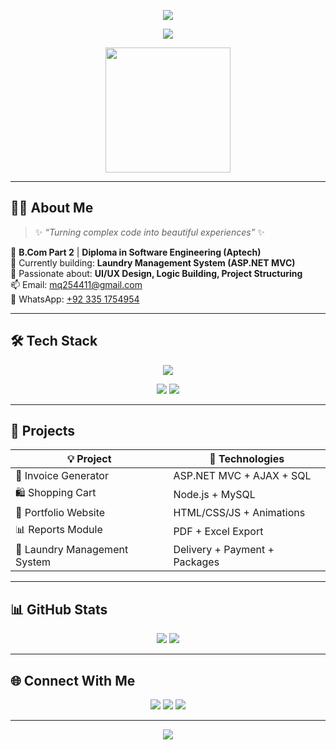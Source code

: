 <!-- 💖 Animated Gradient Banner -->
<p align="center">
  <img src="https://capsule-render.vercel.app/api?type=waving&height=200&text=✨%20Maheen%20Qamar%20✨&fontAlign=center&fontColor=fff&color=gradient&fontSize=45&animation=twinkling"/>
</p>

<!-- 🎯 Typing Animated Subtitle -->
<p align="center">
  <img src="https://readme-typing-svg.demolab.com/?font=Fira+Code&weight=600&size=24&pause=1000&color=F78DA7&center=true&vCenter=true&width=600&lines=💻+Web+Developer;🎨+Creative+UI+Designer;📚+Full+Stack+Learner;🧠+Problem+Solver;🌸+Based+in+Karachi" />
</p>

<!-- 🎀 Cute Floating GIF -->
<p align="center">
  <img src="https://media.giphy.com/media/3oEjI6SIIHBdRxXI40/giphy.gif" width="200" />
</p>

---

## 👩‍💻 About Me

> ✨ _“Turning complex code into beautiful experiences”_ ✨

🌸 **B.Com Part 2** | **Diploma in Software Engineering (Aptech)**  
🧺 Currently building: **Laundry Management System (ASP.NET MVC)**  
💬 Passionate about: **UI/UX Design, Logic Building, Project Structuring**  
📫 Email: [mq254411@gmail.com](mailto:mq254411@gmail.com)  
📱 WhatsApp: [+92 335 1754954](https://wa.me/923351754954)

---

## 🛠️ Tech Stack

<p align="center">
  <img src="https://skillicons.dev/icons?i=html,css,bootstrap,js,angular,php,mysql,vscode" />
</p>

<p align="center">
  <img src="https://img.shields.io/badge/SQL%20Server-CC2927?style=for-the-badge&logo=microsoftsqlserver&logoColor=white" />
  <img src="https://img.shields.io/badge/AJAX-blue?style=for-the-badge&logo=ajax&logoColor=white" />
</p>

---

## 🚀 Projects

| 💡 Project | 🔧 Technologies |
|-----------|----------------|
| 🧾 Invoice Generator | ASP.NET MVC + AJAX + SQL |
| 🛍️ Shopping Cart | Node.js + MySQL |
| 🎨 Portfolio Website | HTML/CSS/JS + Animations |
| 📊 Reports Module | PDF + Excel Export |
| 🧺 Laundry Management System | Delivery + Payment + Packages |

---

## 📊 GitHub Stats

<p align="center">
  <img src="https://github-readme-stats.vercel.app/api?username=maheen821&show_icons=true&theme=pink&hide_border=true&title_color=f78da7&icon_color=f78da7" />
  <img src="https://github-readme-stats.vercel.app/api/top-langs/?username=maheen821&layout=compact&theme=pink&hide_border=true&title_color=f78da7" />
</p>

---

## 🌐 Connect With Me

<p align="center">
  <a href="mailto:mq254411@gmail.com"><img src="https://img.shields.io/badge/Gmail-D14836?style=for-the-badge&logo=gmail&logoColor=white" /></a>
  <a href="https://wa.me/923351754954"><img src="https://img.shields.io/badge/WhatsApp-25D366?style=for-the-badge&logo=whatsapp&logoColor=white" /></a>
  <a href="https://github.com/maheen821"><img src="https://img.shields.io/badge/GitHub-100000?style=for-the-badge&logo=github&logoColor=white" /></a>
</p>

---

<!-- 🌊 Footer Wave -->
<p align="center">
  <img src="https://capsule-render.vercel.app/api?type=waving&color=gradient&height=100&section=footer"/>
</p>

